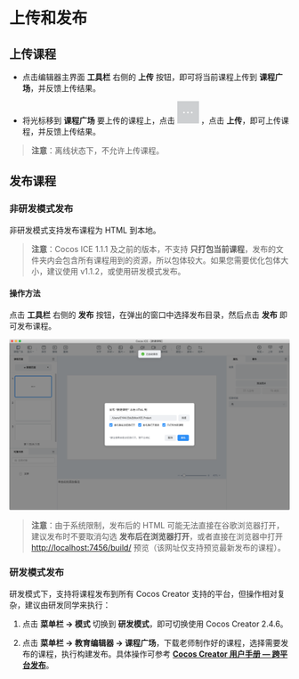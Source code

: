 # 上传和发布

## 上传课程

- 点击编辑器主界面 **工具栏** 右侧的 **上传** 按钮，即可将当前课程上传到 **课程广场**，并反馈上传结果。

- 将光标移到 **课程广场** 要上传的课程上，点击 ![更多](../img/lesson_more.png) ，点击 **上传**，即可上传课程，并反馈上传结果。

> **注意**：离线状态下，不允许上传课程。

## 发布课程

### 非研发模式发布

非研发模式支持发布课程为 HTML 到本地。

> **注意**：Cocos ICE 1.1.1 及之前的版本，不支持 **只打包当前课程**，发布的文件夹内会包含所有课程用到的资源，所以包体较大。如果您需要优化包体大小，建议使用 v1.1.2，或使用研发模式发布。

#### 操作方法

点击 **工具栏** 右侧的 **发布** 按钮，在弹出的窗口中选择发布目录，然后点击 **发布** 即可发布课程。

![发布](img/publish.png)

> **注意**：由于系统限制，发布后的 HTML 可能无法直接在谷歌浏览器打开，建议发布时不要取消勾选 **发布后在浏览器打开**，或者直接在浏览器中打开 <http://localhost:7456/build/> 预览（该网址仅支持预览最新发布的课程）。

### 研发模式发布

研发模式下，支持将课程发布到所有 Cocos Creator 支持的平台，但操作相对复杂，建议由研发同学来执行：

1. 点击 **菜单栏 -> 模式** 切换到 **研发模式**，即可切换使用 Cocos Creator 2.4.6。

2. 点击 **菜单栏 -> 教育编辑器 -> 课程广场**，下载老师制作好的课程，选择需要发布的课程，执行构建发布。具体操作可参考 [**Cocos Creator 用户手册 — 跨平台发布**](https://docs.cocos.com/creator/manual/zh/publish/)。
